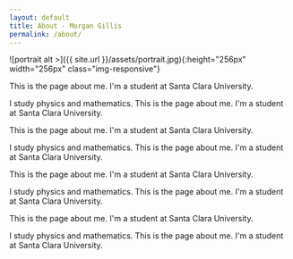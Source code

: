 ```yaml
---
layout: default
title: About - Morgan Gillis
permalink: /about/
---
```


![portrait alt >]({{ site.url }}/assets/portrait.jpg){:height="256px" width="256px" class="img-responsive"}

This is the page about me. I'm a student at Santa Clara University.

I study physics and mathematics. This is the page about me. I'm a student at Santa Clara University.

This is the page about me. I'm a student at Santa Clara University.

I study physics and mathematics. This is the page about me. I'm a student at Santa Clara University.

This is the page about me. I'm a student at Santa Clara University.

I study physics and mathematics. This is the page about me. I'm a student at Santa Clara University.

This is the page about me. I'm a student at Santa Clara University.

I study physics and mathematics. This is the page about me. I'm a student at Santa Clara University.

